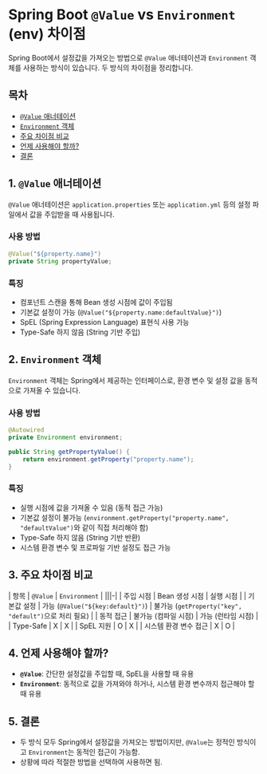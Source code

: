 # Spring Boot `@Value` vs `Environment` (env) 차이점

Spring Boot에서 설정값을 가져오는 방법으로 `@Value` 애너테이션과 `Environment` 객체를 사용하는 방식이 있습니다. 두 방식의 차이점을 정리합니다.

## 목차
- [`@Value` 애너테이션](#1-value-애너테이션)
- [`Environment` 객체](#2-environment-객체)
- [주요 차이점 비교](#3-주요-차이점-비교)
- [언제 사용해야 할까?](#4-언제-사용해야-할까)
- [결론](#5-결론)

## 1. `@Value` 애너테이션

`@Value` 애너테이션은 `application.properties` 또는 `application.yml` 등의 설정 파일에서 값을 주입받을 때 사용됩니다.

### 사용 방법
```java
@Value("${property.name}")
private String propertyValue;
```

### 특징
- 컴포넌트 스캔을 통해 Bean 생성 시점에 값이 주입됨
- 기본값 설정이 가능 (`@Value("${property.name:defaultValue}")`)
- SpEL (Spring Expression Language) 표현식 사용 가능
- Type-Safe 하지 않음 (String 기반 주입)

## 2. `Environment` 객체

`Environment` 객체는 Spring에서 제공하는 인터페이스로, 환경 변수 및 설정 값을 동적으로 가져올 수 있습니다.

### 사용 방법
```java
@Autowired
private Environment environment;

public String getPropertyValue() {
    return environment.getProperty("property.name");
}
```

### 특징
- 실행 시점에 값을 가져올 수 있음 (동적 접근 가능)
- 기본값 설정이 불가능 (`environment.getProperty("property.name", "defaultValue")`와 같이 직접 처리해야 함)
- Type-Safe 하지 않음 (String 기반 반환)
- 시스템 환경 변수 및 프로파일 기반 설정도 접근 가능

## 3. 주요 차이점 비교

| 항목 | `@Value` | `Environment` |
|||-|
| 주입 시점 | Bean 생성 시점 | 실행 시점 |
| 기본값 설정 | 가능 (`@Value("${key:default}")`) | 불가능 (`getProperty("key", "default")`으로 처리 필요) |
| 동적 접근 | 불가능 (컴파일 시점) | 가능 (런타임 시점) |
| Type-Safe | X | X |
| SpEL 지원 | O | X |
| 시스템 환경 변수 접근 | X | O |

## 4. 언제 사용해야 할까?
- **`@Value`**: 간단한 설정값을 주입할 때, SpEL을 사용할 때 유용
- **`Environment`**: 동적으로 값을 가져와야 하거나, 시스템 환경 변수까지 접근해야 할 때 유용

## 5. 결론
- 두 방식 모두 Spring에서 설정값을 가져오는 방법이지만, `@Value`는 정적인 방식이고 `Environment`는 동적인 접근이 가능함.
- 상황에 따라 적절한 방법을 선택하여 사용하면 됨.

